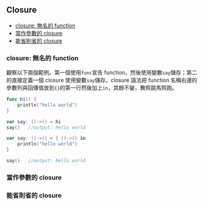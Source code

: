 ## Closure

- [closure: 無名的 function](#function_without_name)
- [當作參數的 closure](#closure_as_parameter)
- [能省則省的 closure](#omitted_stuffs)

<a name="function_without_name"></a>
### closure: 無名的 function

觀察以下兩個範例。第一個使用`func`宣告 function，然後使用變數`say`儲存；第二的直接定義一個 closure 使用變數`say`儲存。closure 語法把 function 名稱右邊的參數列與回傳值放到`{}`的第一行然後加上`in`，其餘不變，舞照跳馬照跑。
```swift
func hi() {
    println("hello world")
}

var say: ()->() = hi
say()   //output: hello world
```
```swift
var say: ()->() = { ()->() in
    println("hello world")
}

say()   //output: hello world
```
<a name="closure_as_parameter"></a>
### 當作參數的 closure

<a name="omitted_stuffs"></a>
### 能省則省的 closure